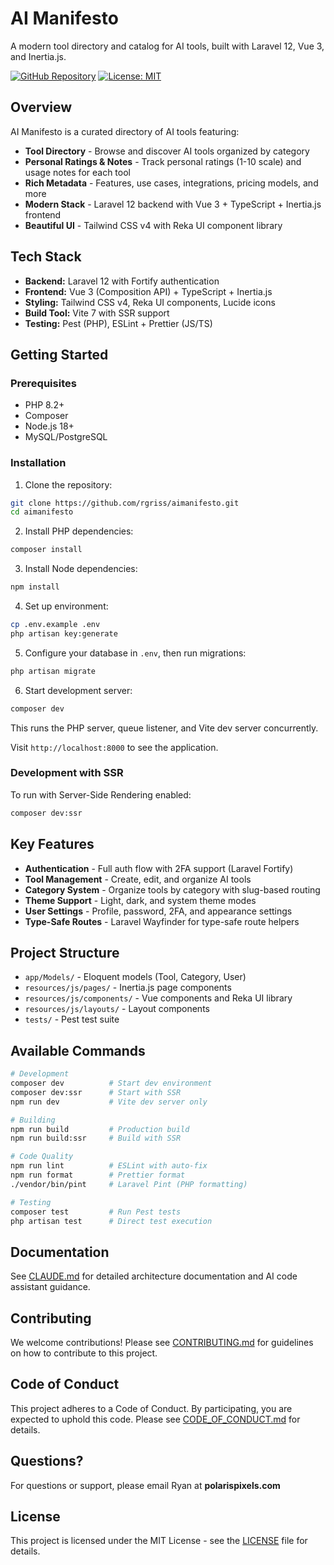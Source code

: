 # AI Manifesto

A modern tool directory and catalog for AI tools, built with Laravel 12, Vue 3, and Inertia.js.

[![GitHub Repository](https://img.shields.io/badge/GitHub-rgriss%2Faimanifesto-blue?logo=github)](https://github.com/rgriss/aimanifesto)
[![License: MIT](https://img.shields.io/badge/License-MIT-yellow.svg)](https://opensource.org/licenses/MIT)

## Overview

AI Manifesto is a curated directory of AI tools featuring:

- **Tool Directory** - Browse and discover AI tools organized by category
- **Personal Ratings & Notes** - Track personal ratings (1-10 scale) and usage notes for each tool
- **Rich Metadata** - Features, use cases, integrations, pricing models, and more
- **Modern Stack** - Laravel 12 backend with Vue 3 + TypeScript + Inertia.js frontend
- **Beautiful UI** - Tailwind CSS v4 with Reka UI component library

## Tech Stack

- **Backend:** Laravel 12 with Fortify authentication
- **Frontend:** Vue 3 (Composition API) + TypeScript + Inertia.js
- **Styling:** Tailwind CSS v4, Reka UI components, Lucide icons
- **Build Tool:** Vite 7 with SSR support
- **Testing:** Pest (PHP), ESLint + Prettier (JS/TS)

## Getting Started

### Prerequisites

- PHP 8.2+
- Composer
- Node.js 18+
- MySQL/PostgreSQL

### Installation

1. Clone the repository:
```bash
git clone https://github.com/rgriss/aimanifesto.git
cd aimanifesto
```

2. Install PHP dependencies:
```bash
composer install
```

3. Install Node dependencies:
```bash
npm install
```

4. Set up environment:
```bash
cp .env.example .env
php artisan key:generate
```

5. Configure your database in `.env`, then run migrations:
```bash
php artisan migrate
```

6. Start development server:
```bash
composer dev
```

This runs the PHP server, queue listener, and Vite dev server concurrently.

Visit `http://localhost:8000` to see the application.

### Development with SSR

To run with Server-Side Rendering enabled:

```bash
composer dev:ssr
```

## Key Features

- **Authentication** - Full auth flow with 2FA support (Laravel Fortify)
- **Tool Management** - Create, edit, and organize AI tools
- **Category System** - Organize tools by category with slug-based routing
- **Theme Support** - Light, dark, and system theme modes
- **User Settings** - Profile, password, 2FA, and appearance settings
- **Type-Safe Routes** - Laravel Wayfinder for type-safe route helpers

## Project Structure

- `app/Models/` - Eloquent models (Tool, Category, User)
- `resources/js/pages/` - Inertia.js page components
- `resources/js/components/` - Vue components and Reka UI library
- `resources/js/layouts/` - Layout components
- `tests/` - Pest test suite

## Available Commands

```bash
# Development
composer dev          # Start dev environment
composer dev:ssr      # Start with SSR
npm run dev           # Vite dev server only

# Building
npm run build         # Production build
npm run build:ssr     # Build with SSR

# Code Quality
npm run lint          # ESLint with auto-fix
npm run format        # Prettier format
./vendor/bin/pint     # Laravel Pint (PHP formatting)

# Testing
composer test         # Run Pest tests
php artisan test      # Direct test execution
```

## Documentation

See [CLAUDE.md](CLAUDE.md) for detailed architecture documentation and AI code assistant guidance.

## Contributing

We welcome contributions! Please see [CONTRIBUTING.md](CONTRIBUTING.md) for guidelines on how to contribute to this project.

## Code of Conduct

This project adheres to a Code of Conduct. By participating, you are expected to uphold this code. Please see [CODE_OF_CONDUCT.md](CODE_OF_CONDUCT.md) for details.

## Questions?

For questions or support, please email Ryan at **polarispixels.com**

## License

This project is licensed under the MIT License - see the [LICENSE](LICENSE) file for details.
